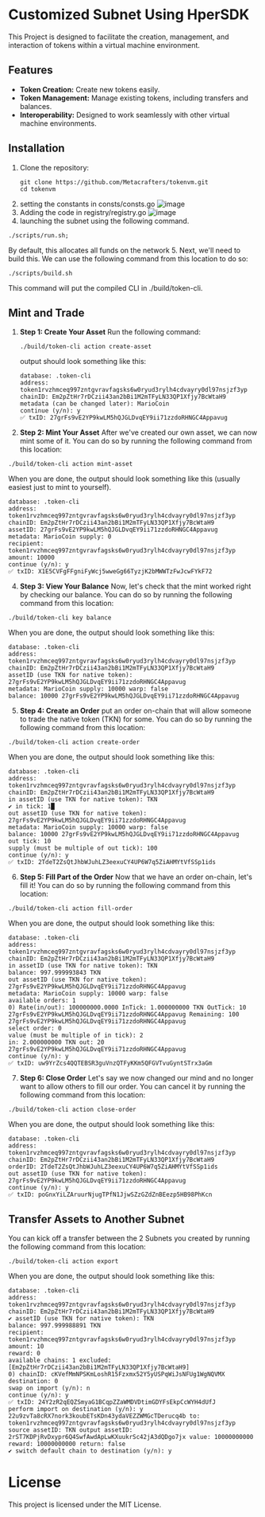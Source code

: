 # Customized Subnet Using HperSDK
This Project is designed to facilitate the creation, management, and interaction of tokens within a virtual machine environment.
## Features
* **Token Creation:** Create new tokens easily.
* **Token Management:** Manage existing tokens, including transfers and balances.
* **Interoperability:** Designed to work seamlessly with other virtual machine environments.
## Installation
1. Clone the repository:
   ```
   git clone https://github.com/Metacrafters/tokenvm.git
   cd tokenvm
   ```
2. setting the constants in consts/consts.go
![image](https://github.com/user-attachments/assets/ddc43ab6-cc3f-47b1-93e3-b9508961fb42)
3. Adding the code in registry/registry.go
![image](https://github.com/user-attachments/assets/99a5895b-135f-411d-8504-d6cbf83a0264)
4. launching the subnet using the following command.
```
./scripts/run.sh;
```
By default, this allocates all funds on the network
5. Next, we'll need to build this. We can use the following command from this location to do so:
```
./scripts/build.sh
```
This command will put the compiled CLI in ./build/token-cli.

## Mint and Trade
1. **Step 1: Create Your Asset**
   Run the following command:
   ```
   ./build/token-cli action create-asset
   ```
   output should look something like this:
   ```
   database: .token-cli
   address: token1rvzhmceq997zntgvravfagsks6w0ryud3rylh4cdvayry0dl97nsjzf3yp
   chainID: Em2pZtHr7rDCzii43an2bBi1M2mTFyLN33QP1Xfjy7BcWtaH9
   metadata (can be changed later): MarioCoin
   continue (y/n): y
   ✅ txID: 27grFs9vE2YP9kwLM5hQJGLDvqEY9ii71zzdoRHNGC4Appavug
   ```
2. **Step 2: Mint Your Asset**
  After we've created our own asset, we can now mint some of it. You can do so by running the 
  following command from this location:
```
./build/token-cli action mint-asset
```
When you are done, the output should look something like this (usually easiest just to mint to yourself).
```
database: .token-cli
address: token1rvzhmceq997zntgvravfagsks6w0ryud3rylh4cdvayry0dl97nsjzf3yp
chainID: Em2pZtHr7rDCzii43an2bBi1M2mTFyLN33QP1Xfjy7BcWtaH9
assetID: 27grFs9vE2YP9kwLM5hQJGLDvqEY9ii71zzdoRHNGC4Appavug
metadata: MarioCoin supply: 0
recipient: token1rvzhmceq997zntgvravfagsks6w0ryud3rylh4cdvayry0dl97nsjzf3yp
amount: 10000
continue (y/n): y
✅ txID: X1E5CVFgFFgniFyWcj5wweGg66TyzjK2bMWWTzFwJcwFYkF72
```
4. **Step 3: View Your Balance**
Now, let's check that the mint worked right by checking our balance. You can do so by running the following command from this location:
```
./build/token-cli key balance
```
When you are done, the output should look something like this:
```
database: .token-cli
address: token1rvzhmceq997zntgvravfagsks6w0ryud3rylh4cdvayry0dl97nsjzf3yp
chainID: Em2pZtHr7rDCzii43an2bBi1M2mTFyLN33QP1Xfjy7BcWtaH9
assetID (use TKN for native token): 27grFs9vE2YP9kwLM5hQJGLDvqEY9ii71zzdoRHNGC4Appavug
metadata: MarioCoin supply: 10000 warp: false
balance: 10000 27grFs9vE2YP9kwLM5hQJGLDvqEY9ii71zzdoRHNGC4Appavug
```
5. **Step 4: Create an Order**
put an order on-chain that will allow someone to trade the native token (TKN) for some. You can do so by running the following command from this location:
```
./build/token-cli action create-order
```
When you are done, the output should look something like this:
```
database: .token-cli
address: token1rvzhmceq997zntgvravfagsks6w0ryud3rylh4cdvayry0dl97nsjzf3yp
chainID: Em2pZtHr7rDCzii43an2bBi1M2mTFyLN33QP1Xfjy7BcWtaH9
in assetID (use TKN for native token): TKN
✔ in tick: 1█
out assetID (use TKN for native token): 27grFs9vE2YP9kwLM5hQJGLDvqEY9ii71zzdoRHNGC4Appavug
metadata: MarioCoin supply: 10000 warp: false
balance: 10000 27grFs9vE2YP9kwLM5hQJGLDvqEY9ii71zzdoRHNGC4Appavug
out tick: 10
supply (must be multiple of out tick): 100
continue (y/n): y
✅ txID: 2TdeT2ZsQtJhbWJuhLZ3eexuCY4UP6W7q5ZiAHMYtVfSSp1ids
```
6. **Step 5: Fill Part of the Order**
Now that we have an order on-chain, let's fill it! You can do so by running the following command from this location:
```
./build/token-cli action fill-order
```
When you are done, the output should look something like this:
```
database: .token-cli
address: token1rvzhmceq997zntgvravfagsks6w0ryud3rylh4cdvayry0dl97nsjzf3yp
chainID: Em2pZtHr7rDCzii43an2bBi1M2mTFyLN33QP1Xfjy7BcWtaH9
in assetID (use TKN for native token): TKN
balance: 997.999993843 TKN
out assetID (use TKN for native token): 27grFs9vE2YP9kwLM5hQJGLDvqEY9ii71zzdoRHNGC4Appavug
metadata: MarioCoin supply: 10000 warp: false
available orders: 1
0) Rate(in/out): 100000000.0000 InTick: 1.000000000 TKN OutTick: 10 27grFs9vE2YP9kwLM5hQJGLDvqEY9ii71zzdoRHNGC4Appavug Remaining: 100 27grFs9vE2YP9kwLM5hQJGLDvqEY9ii71zzdoRHNGC4Appavug
select order: 0
value (must be multiple of in tick): 2
in: 2.000000000 TKN out: 20 27grFs9vE2YP9kwLM5hQJGLDvqEY9ii71zzdoRHNGC4Appavug
continue (y/n): y
✅ txID: uw9YrZcs4QQTEBSR3guVnzQTFyKKm5QFGVTvuGyntSTrx3aGm
```
7. **Step 6: Close Order**
Let's say we now changed our mind and no longer want to allow others to fill our order. You can cancel it by running the following command from this location:
```
./build/token-cli action close-order
```
When you are done, the output should look something like this:
```
database: .token-cli
address: token1rvzhmceq997zntgvravfagsks6w0ryud3rylh4cdvayry0dl97nsjzf3yp
chainID: Em2pZtHr7rDCzii43an2bBi1M2mTFyLN33QP1Xfjy7BcWtaH9
orderID: 2TdeT2ZsQtJhbWJuhLZ3eexuCY4UP6W7q5ZiAHMYtVfSSp1ids
out assetID (use TKN for native token): 27grFs9vE2YP9kwLM5hQJGLDvqEY9ii71zzdoRHNGC4Appavug
continue (y/n): y
✅ txID: poGnxYiLZAruurNjugTPfN1JjwSZzGZdZnBEezp5HB98PhKcn
```
## Transfer Assets to Another Subnet
You can kick off a transfer between the 2 Subnets you created by running the following command from this location:
```
./build/token-cli action export
```
When you are done, the output should look something like this:
```
database: .token-cli
address: token1rvzhmceq997zntgvravfagsks6w0ryud3rylh4cdvayry0dl97nsjzf3yp
chainID: Em2pZtHr7rDCzii43an2bBi1M2mTFyLN33QP1Xfjy7BcWtaH9
✔ assetID (use TKN for native token): TKN
balance: 997.999988891 TKN
recipient: token1rvzhmceq997zntgvravfagsks6w0ryud3rylh4cdvayry0dl97nsjzf3yp
amount: 10
reward: 0
available chains: 1 excluded: [Em2pZtHr7rDCzii43an2bBi1M2mTFyLN33QP1Xfjy7BcWtaH9]
0) chainID: cKVefMmNPSKmLoshR15Fzxmx52Y5yUSPqWiJsNFUg1WgNQVMX
destination: 0
swap on import (y/n): n
continue (y/n): y
✅ txID: 24Y2zR2qEQZSmyaG1BCqpZZaWMDVDtimGDYFsEkpCcWYH4dUfJ
perform import on destination (y/n): y
22u9zvTa8cRX7nork3koubETsKDn43ydaVEZZWMGcTDerucq4b to: token1rvzhmceq997zntgvravfagsks6w0ryud3rylh4cdvayry0dl97nsjzf3yp source assetID: TKN output assetID: 2rST7KDPjRvDxypr6Q4SwfAwdApLwKXuukrSc42jA3dQDgo7jx value: 10000000000 reward: 10000000000 return: false
✔ switch default chain to destination (y/n): y
```
# License
This project is licensed under the MIT License.






